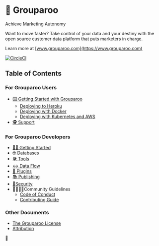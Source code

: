 # 🦘 Grouparoo

Achieve Marketing Autonomy

Want to move faster? Take control of your data and your destiny with the open source customer data platform that puts marketers in charge.

Learn more at [www.grouparoo.com](https://www.grouparoo.com)

[![CircleCI](https://circleci.com/gh/grouparoo/grouparoo.svg?style=svg&circle-token=a4f679082831ce46eed37388f130709119e29207)](https://circleci.com/gh/grouparoo/grouparoo)

## Table of Contents

### For Grouparoo Users

- [ ⌨️ Getting Started with Grouparoo](https://github.com/grouparoo/grouparoo/blob/master/documents/deployment/getting-started.md)
  - [Deploying to Heroku](https://github.com/grouparoo/grouparoo/blob/master/documents/deployment/heroku.md)
  - [Deploying with Docker](https://github.com/grouparoo/grouparoo/blob/master/documents/deployment/docker.md)
  - [Deploying with Kubernetes and AWS](https://github.com/grouparoo/grouparoo/blob/master/documents/deployment/aws-and-k8s.md)
- [🕵️ Support](https://github.com/grouparoo/grouparoo/blob/master/.github/SUPPORT.md)

### For Grouparoo Developers

- [👩‍💻 Getting Started](https://github.com/grouparoo/grouparoo/blob/master/documents/development/getting-started.md)
- [🤓 Databases](https://github.com/grouparoo/grouparoo/blob/master/documents/development/databases.md)
- [🛠 Tools](https://github.com/grouparoo/grouparoo/blob/master/documents/development/tools.md)
- [↔ Data Flow](https://github.com/grouparoo/grouparoo/blob/master/documents/development/dataflow.md)
- [🤝 Plugins](https://github.com/grouparoo/grouparoo/blob/master/documents/development/plugins.md)
- [📚 Publishing](https://github.com/grouparoo/grouparoo/blob/master/documents/development/publishing.md)
- [👻Security](https://github.com/grouparoo/grouparoo/blob/master/.github/SECURITY.md)
- 👨‍👩‍👧‍👦Community Guidelines
  - [Code of Conduct](https://github.com/grouparoo/grouparoo/blob/master/.github/CODE_OF_CONDUCT.md)
  - [Contributing Guide](https://github.com/grouparoo/grouparoo/blob/master/.github/CONTRIBUTING.md)

### Other Documents

- [The Grouparoo License](https://github.com/grouparoo/grouparoo/blob/master/LICENSE.txt)
- [Attribution](https://github.com/grouparoo/grouparoo/blob/master/documents/legal/attribution.md)

🦘
